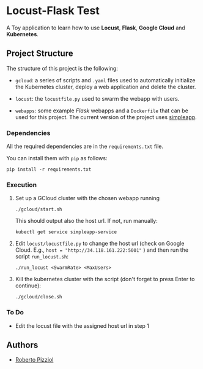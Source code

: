# Locust-Flask Test

A Toy application to learn how to use **Locust**, **Flask**, **Google Cloud** and **Kubernetes**.

## Project Structure

The structure of this project is the following:

* `gcloud`: a series of scripts and `.yaml` files used to automatically initialize the Kubernetes cluster, deploy a web application and delete the cluster.

* `locust`: the `locustfile.py` used to swarm the webapp with users.

* `webapps`: some example *Flask* webapps and a `Dockerfile` that can be used for this project. The current version of the project uses [simpleapp](https://hub.docker.com/r/bistrulli/simpleapp).

### Dependencies

All the required dependencies are in the `requirements.txt` file.

You can install them with `pip` as follows:

```
pip install -r requirements.txt
```

### Execution

1. Set up a GCloud cluster with the chosen webapp running
   ```
   ./gcloud/start.sh
   ```
   This should output also the host url. If not, run manually:
   ```
   kubectl get service simpleapp-service
   ```

2. Edit `locust/locustfile.py` to change the host url (check on Google Cloud. E.g., `host = "http://34.118.161.222:5001"` ) and then run the script `run_locust.sh`:

   ```
   ./run_locust <SwarmRate> <MaxUsers>
   ```
  
3. Kill the kubernetes cluster with the script (don't forget to press Enter to continue):

   ```
   ./gcloud/close.sh
   ```
  
### To Do
* Edit the locust file with the assigned host url in step 1

## Authors

* [Roberto Pizziol](https://github.com/rpizziol)
